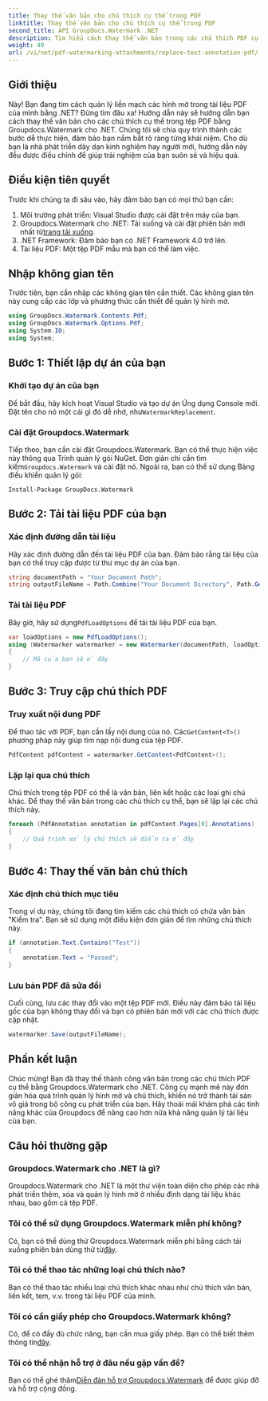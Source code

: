 ```yaml
---
title: Thay thế văn bản cho chú thích cụ thể trong PDF
linktitle: Thay thế văn bản cho chú thích cụ thể trong PDF
second_title: API GroupDocs.Watermark .NET
description: Tìm hiểu cách thay thế văn bản trong các chú thích PDF cụ thể bằng Groupdocs.Watermark cho .NET với hướng dẫn từng bước toàn diện này.
weight: 40
url: /vi/net/pdf-watermarking-attachments/replace-text-annotation-pdf/
---
```

## Giới thiệu
Này! Bạn đang tìm cách quản lý liền mạch các hình mờ trong tài liệu PDF của mình bằng .NET? Đừng tìm đâu xa! Hướng dẫn này sẽ hướng dẫn bạn cách thay thế văn bản cho các chú thích cụ thể trong tệp PDF bằng Groupdocs.Watermark cho .NET. Chúng tôi sẽ chia quy trình thành các bước dễ thực hiện, đảm bảo bạn nắm bắt rõ ràng từng khái niệm. Cho dù bạn là nhà phát triển dày dạn kinh nghiệm hay người mới, hướng dẫn này đều được điều chỉnh để giúp trải nghiệm của bạn suôn sẻ và hiệu quả.
## Điều kiện tiên quyết
Trước khi chúng ta đi sâu vào, hãy đảm bảo bạn có mọi thứ bạn cần:
1. Môi trường phát triển: Visual Studio được cài đặt trên máy của bạn.
2.  Groupdocs.Watermark cho .NET: Tải xuống và cài đặt phiên bản mới nhất từ[trang tải xuống](https://releases.groupdocs.com/Watermark/net/).
3. .NET Framework: Đảm bảo bạn có .NET Framework 4.0 trở lên.
4. Tài liệu PDF: Một tệp PDF mẫu mà bạn có thể làm việc.
## Nhập không gian tên
Trước tiên, bạn cần nhập các không gian tên cần thiết. Các không gian tên này cung cấp các lớp và phương thức cần thiết để quản lý hình mờ.
```csharp
using GroupDocs.Watermark.Contents.Pdf;
using GroupDocs.Watermark.Options.Pdf;
using System.IO;
using System;
```
## Bước 1: Thiết lập dự án của bạn
### Khởi tạo dự án của bạn
Để bắt đầu, hãy kích hoạt Visual Studio và tạo dự án Ứng dụng Console mới. Đặt tên cho nó một cái gì đó dễ nhớ, như`WatermarkReplacement`.
### Cài đặt Groupdocs.Watermark
 Tiếp theo, bạn cần cài đặt Groupdocs.Watermark. Bạn có thể thực hiện việc này thông qua Trình quản lý gói NuGet. Đơn giản chỉ cần tìm kiếm`Groupdocs.Watermark` và cài đặt nó. Ngoài ra, bạn có thể sử dụng Bảng điều khiển quản lý gói:
```shell
Install-Package GroupDocs.Watermark
```
## Bước 2: Tải tài liệu PDF của bạn
### Xác định đường dẫn tài liệu
Hãy xác định đường dẫn đến tài liệu PDF của bạn. Đảm bảo rằng tài liệu của bạn có thể truy cập được từ thư mục dự án của bạn.
```csharp
string documentPath = "Your Document Path";
string outputFileName = Path.Combine("Your Document Directory", Path.GetFileName(documentPath));
```
### Tải tài liệu PDF
 Bây giờ, hãy sử dụng`PdfLoadOptions` để tải tài liệu PDF của bạn.
```csharp
var loadOptions = new PdfLoadOptions();
using (Watermarker watermarker = new Watermarker(documentPath, loadOptions))
{
    // Mã của bạn sẽ ở đây
}
```
## Bước 3: Truy cập chú thích PDF
### Truy xuất nội dung PDF
 Để thao tác với PDF, bạn cần lấy nội dung của nó. Các`GetContent<T>()` phương pháp này giúp tìm nạp nội dung của tệp PDF.
```csharp
PdfContent pdfContent = watermarker.GetContent<PdfContent>();
```
### Lặp lại qua chú thích
Chú thích trong tệp PDF có thể là văn bản, liên kết hoặc các loại ghi chú khác. Để thay thế văn bản trong các chú thích cụ thể, bạn sẽ lặp lại các chú thích này.
```csharp
foreach (PdfAnnotation annotation in pdfContent.Pages[0].Annotations)
{
    // Quá trình xử lý chú thích sẽ diễn ra ở đây
}
```
## Bước 4: Thay thế văn bản chú thích
### Xác định chú thích mục tiêu
Trong ví dụ này, chúng tôi đang tìm kiếm các chú thích có chứa văn bản "Kiểm tra". Bạn sẽ sử dụng một điều kiện đơn giản để tìm những chú thích này.
```csharp
if (annotation.Text.Contains("Test"))
{
    annotation.Text = "Passed";
}
```
### Lưu bản PDF đã sửa đổi
Cuối cùng, lưu các thay đổi vào một tệp PDF mới. Điều này đảm bảo tài liệu gốc của bạn không thay đổi và bạn có phiên bản mới với các chú thích được cập nhật.
```csharp
watermarker.Save(outputFileName);
```

## Phần kết luận
Chúc mừng! Bạn đã thay thế thành công văn bản trong các chú thích PDF cụ thể bằng Groupdocs.Watermark cho .NET. Công cụ mạnh mẽ này đơn giản hóa quá trình quản lý hình mờ và chú thích, khiến nó trở thành tài sản vô giá trong bộ công cụ phát triển của bạn. Hãy thoải mái khám phá các tính năng khác của Groupdocs để nâng cao hơn nữa khả năng quản lý tài liệu của bạn.
## Câu hỏi thường gặp
### Groupdocs.Watermark cho .NET là gì?
Groupdocs.Watermark cho .NET là một thư viện toàn diện cho phép các nhà phát triển thêm, xóa và quản lý hình mờ ở nhiều định dạng tài liệu khác nhau, bao gồm cả tệp PDF.
### Tôi có thể sử dụng Groupdocs.Watermark miễn phí không?
 Có, bạn có thể dùng thử Groupdocs.Watermark miễn phí bằng cách tải xuống phiên bản dùng thử từ[đây](https://releases.groupdocs.com/).
### Tôi có thể thao tác những loại chú thích nào?
Bạn có thể thao tác nhiều loại chú thích khác nhau như chú thích văn bản, liên kết, tem, v.v. trong tài liệu PDF của mình.
### Tôi có cần giấy phép cho Groupdocs.Watermark không?
 Có, để có đầy đủ chức năng, bạn cần mua giấy phép. Bạn có thể biết thêm thông tin[đây](https://purchase.groupdocs.com/buy).
### Tôi có thể nhận hỗ trợ ở đâu nếu gặp vấn đề?
 Bạn có thể ghé thăm[Diễn đàn hỗ trợ Groupdocs.Watermark](https://forum.groupdocs.com/c/watermark/19) để được giúp đỡ và hỗ trợ cộng đồng.